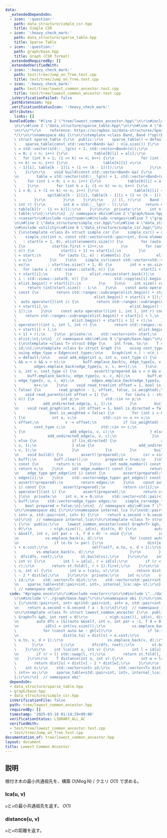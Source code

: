 ```yaml
---
data:
  _extendedDependsOn:
  - icon: ':question:'
    path: data_structure/simple_csr.hpp
    title: Simple CSR
  - icon: ':heavy_check_mark:'
    path: data_structure/sparse_table.hpp
    title: Sparse Table
  - icon: ':question:'
    path: graph/base.hpp
    title: Graph (CSR format)
  _extendedRequiredBy: []
  _extendedVerifiedWith:
  - icon: ':heavy_check_mark:'
    path: test/tree/Jump_on_Tree.test.cpp
    title: test/tree/Jump_on_Tree.test.cpp
  - icon: ':heavy_check_mark:'
    path: test/tree/lowest_common_ancestor.test.cpp
    title: test/tree/lowest_common_ancestor.test.cpp
  _isVerificationFailed: false
  _pathExtension: hpp
  _verificationStatusIcon: ':heavy_check_mark:'
  attributes:
    links: []
  bundledCode: "#line 2 \"tree/lowest_common_ancestor.hpp\"\n\r\n#include <vector>\r\
    \n\r\n#line 2 \"data_structure/sparse_table.hpp\"\n\r\n#line 4 \"data_structure/sparse_table.hpp\"\
    \n\r\n/*\r\n    reference: https://scrapbox.io/data-structures/Sparse_Table\r\n\
    */\r\n\r\nnamespace ebi {\r\n\r\ntemplate <class Band, Band (*op)(Band, Band)>\
    \ struct sparse_table {\r\n  public:\r\n    sparse_table() = default;\r\n\r\n\
    \    sparse_table(const std::vector<Band> &a) : n(a.size()) {\r\n        table\
    \ = std::vector(std::__lg(n) + 1, std::vector<Band>(n));\r\n        for (int i\
    \ = 0; i < n; i++) {\r\n            table[0][i] = a[i];\r\n        }\r\n     \
    \   for (int k = 1; (1 << k) <= n; k++) {\r\n            for (int i = 0; i + (1\
    \ << k) <= n; i++) {\r\n                table[k][i] =\r\n                    op(table[k\
    \ - 1][i], table[k - 1][i + (1 << (k - 1))]);\r\n            }\r\n        }\r\n\
    \    }\r\n\r\n    void build(const std::vector<Band> &a) {\r\n        n = (int)a.size();\r\
    \n        table = std::vector(std::__lg(n) + 1, std::vector<Band>(n));\r\n   \
    \     for (int i = 0; i < n; i++) {\r\n            table[0][i] = a[i];\r\n   \
    \     }\r\n        for (int k = 1; (1 << k) <= n; k++) {\r\n            for (int\
    \ i = 0; i + (1 << k) <= n; i++) {\r\n                table[k][i] =\r\n      \
    \              op(table[k - 1][i], table[k - 1][i + (1 << (k - 1))]);\r\n    \
    \        }\r\n        }\r\n    }\r\n\r\n    // [l, r)\r\n    Band fold(int l,\
    \ int r) {\r\n        int k = std::__lg(r - l);\r\n        return op(table[k][l],\
    \ table[k][r - (1 << k)]);\r\n    }\r\n\r\n  private:\r\n    int n;\r\n    std::vector<std::vector<Band>>\
    \ table;\r\n};\r\n\r\n}  // namespace ebi\n#line 2 \"graph/base.hpp\"\n\n#include\
    \ <cassert>\n#include <iostream>\n#include <ranges>\n#line 7 \"graph/base.hpp\"\
    \n\n#line 2 \"data_structure/simple_csr.hpp\"\n\n#line 4 \"data_structure/simple_csr.hpp\"\
    \n#include <utility>\n#line 6 \"data_structure/simple_csr.hpp\"\n\nnamespace ebi\
    \ {\n\ntemplate <class E> struct simple_csr {\n    simple_csr() = default;\n\n\
    \    simple_csr(int n, const std::vector<std::pair<int, E>>& elements)\n     \
    \   : start(n + 1, 0), elist(elements.size()) {\n        for (auto e : elements)\
    \ {\n            start[e.first + 1]++;\n        }\n        for (auto i : std::views::iota(0,\
    \ n)) {\n            start[i + 1] += start[i];\n        }\n        auto counter\
    \ = start;\n        for (auto [i, e] : elements) {\n            elist[counter[i]++]\
    \ = e;\n        }\n    }\n\n    simple_csr(const std::vector<std::vector<E>>&\
    \ es)\n        : start(es.size() + 1, 0) {\n        int n = es.size();\n     \
    \   for (auto i : std::views::iota(0, n)) {\n            start[i + 1] = (int)es[i].size()\
    \ + start[i];\n        }\n        elist.resize(start.back());\n        for (auto\
    \ i : std::views::iota(0, n)) {\n            std::copy(es[i].begin(), es[i].end(),\
    \ elist.begin() + start[i]);\n        }\n    }\n\n    int size() const {\n   \
    \     return (int)start.size() - 1;\n    }\n\n    const auto operator[](int i)\
    \ const {\n        return std::ranges::subrange(elist.begin() + start[i],\n  \
    \                                   elist.begin() + start[i + 1]);\n    }\n  \
    \  auto operator[](int i) {\n        return std::ranges::subrange(elist.begin()\
    \ + start[i],\n                                     elist.begin() + start[i +\
    \ 1]);\n    }\n\n    const auto operator()(int i, int l, int r) const {\n    \
    \    return std::ranges::subrange(elist.begin() + start[i] + l,\n            \
    \                         elist.begin() + start[i + 1] + r);\n    }\n    auto\
    \ operator()(int i, int l, int r) {\n        return std::ranges::subrange(elist.begin()\
    \ + start[i] + l,\n                                     elist.begin() + start[i\
    \ + 1] + r);\n    }\n\n  private:\n    std::vector<int> start;\n    std::vector<E>\
    \ elist;\n};\n\n}  // namespace ebi\n#line 9 \"graph/base.hpp\"\n\nnamespace ebi\
    \ {\n\ntemplate <class T> struct Edge {\n    int from, to;\n    T cost;\n    int\
    \ id;\n};\n\ntemplate <class E> struct Graph {\n    using cost_type = E;\n   \
    \ using edge_type = Edge<cost_type>;\n\n    Graph(int n_) : n(n_) {}\n\n    Graph()\
    \ = default;\n\n    void add_edge(int u, int v, cost_type c) {\n        assert(!prepared\
    \ && u < n && v < n);\n        buff.emplace_back(u, edge_type{u, v, c, m});\n\
    \        edges.emplace_back(edge_type{u, v, c, m++});\n    }\n\n    void add_undirected_edge(int\
    \ u, int v, cost_type c) {\n        assert(!prepared && u < n && v < n);\n   \
    \     buff.emplace_back(u, edge_type{u, v, c, m});\n        buff.emplace_back(v,\
    \ edge_type{v, u, c, m});\n        edges.emplace_back(edge_type{u, v, c, m});\n\
    \        m++;\n    }\n\n    void read_tree(int offset = 1, bool is_weighted =\
    \ false) {\n        read_graph(n - 1, offset, false, is_weighted);\n    }\n\n\
    \    void read_parents(int offset = 1) {\n        for (auto i : std::views::iota(1,\
    \ n)) {\n            int p;\n            std::cin >> p;\n            p -= offset;\n\
    \            add_undirected_edge(p, i, 1);\n        }\n        build();\n    }\n\
    \n    void read_graph(int e, int offset = 1, bool is_directed = false,\n     \
    \               bool is_weighted = false) {\n        for (int i = 0; i < e; i++)\
    \ {\n            int u, v;\n            std::cin >> u >> v;\n            u -=\
    \ offset;\n            v -= offset;\n            if (is_weighted) {\n        \
    \        cost_type c;\n                std::cin >> c;\n                if (is_directed)\
    \ {\n                    add_edge(u, v, c);\n                } else {\n      \
    \              add_undirected_edge(u, v, c);\n                }\n            }\
    \ else {\n                if (is_directed) {\n                    add_edge(u,\
    \ v, 1);\n                } else {\n                    add_undirected_edge(u,\
    \ v, 1);\n                }\n            }\n        }\n        build();\n    }\n\
    \n    void build() {\n        assert(!prepared);\n        csr = simple_csr<edge_type>(n,\
    \ buff);\n        buff.clear();\n        prepared = true;\n    }\n\n    int size()\
    \ const {\n        return n;\n    }\n\n    int node_number() const {\n       \
    \ return n;\n    }\n\n    int edge_number() const {\n        return m;\n    }\n\
    \n    edge_type get_edge(int i) const {\n        assert(prepared);\n        return\
    \ edges[i];\n    }\n\n    std::vector<edge_type> get_edges() const {\n       \
    \ assert(!prepared);\n        return edges;\n    }\n\n    const auto operator[](int\
    \ i) const {\n        assert(prepared);\n        return csr[i];\n    }\n    auto\
    \ operator[](int i) {\n        assert(prepared);\n        return csr[i];\n   \
    \ }\n\n  private:\n    int n, m = 0;\n\n    std::vector<std::pair<int, edge_type>>\
    \ buff;\n\n    std::vector<edge_type> edges;\n    simple_csr<edge_type> csr;\n\
    \    bool prepared = false;\n};\n\n}  // namespace ebi\n#line 7 \"tree/lowest_common_ancestor.hpp\"\
    \n\r\nnamespace ebi {\r\n\r\nnamespace internal_lca {\r\nstd::pair<int, int> op(std::pair<int,\
    \ int> a, std::pair<int, int> b) {\r\n    return a.second < b.second ? a : b;\r\
    \n}\r\n}  // namespace internal_lca\r\n\r\ntemplate <class T> struct lowest_common_ancestor\
    \ {\r\n  public:\r\n    lowest_common_ancestor(const Graph<T> &gh, int root =\
    \ 0)\r\n        : n(gh.size()), id(n), dist(n, 0) {\r\n        auto dfs = [&](auto\
    \ &&self, int v, int par = -1, T d = 0) -> void {\r\n            id[v] = int(vs.size());\r\
    \n            vs.emplace_back(v, d);\r\n            for (const auto &e : gh[v])\r\
    \n                if (e.to != par) {\r\n                    dist[e.to] = dist[v]\
    \ + e.cost;\r\n                    self(self, e.to, v, d + 1);\r\n           \
    \         vs.emplace_back(v, d);\r\n                }\r\n        };\r\n      \
    \  dfs(dfs, root);\r\n        st.build(vs);\r\n    }\r\n\r\n    int lca(int u,\
    \ int v) {\r\n        int l = id[u], r = id[v];\r\n        if (r < l) std::swap(l,\
    \ r);\r\n        return st.fold(l, r + 1).first;\r\n    }\r\n\r\n    T distance(int\
    \ u, int v) {\r\n        int w = lca(u, v);\r\n        return dist[u] + dist[v]\
    \ - 2 * dist[w];\r\n    }\r\n\r\n  private:\r\n    int n;\r\n    std::vector<int>\
    \ id;\r\n    std::vector<T> dist;\r\n    std::vector<std::pair<int, int>> vs;\r\
    \n    sparse_table<std::pair<int, int>, internal_lca::op> st;\r\n};\r\n\r\n} \
    \ // namespace ebi\n"
  code: "#pragma once\r\n\r\n#include <vector>\r\n\r\n#include \"../data_structure/sparse_table.hpp\"\
    \r\n#include \"../graph/base.hpp\"\r\n\r\nnamespace ebi {\r\n\r\nnamespace internal_lca\
    \ {\r\nstd::pair<int, int> op(std::pair<int, int> a, std::pair<int, int> b) {\r\
    \n    return a.second < b.second ? a : b;\r\n}\r\n}  // namespace internal_lca\r\
    \n\r\ntemplate <class T> struct lowest_common_ancestor {\r\n  public:\r\n    lowest_common_ancestor(const\
    \ Graph<T> &gh, int root = 0)\r\n        : n(gh.size()), id(n), dist(n, 0) {\r\
    \n        auto dfs = [&](auto &&self, int v, int par = -1, T d = 0) -> void {\r\
    \n            id[v] = int(vs.size());\r\n            vs.emplace_back(v, d);\r\n\
    \            for (const auto &e : gh[v])\r\n                if (e.to != par) {\r\
    \n                    dist[e.to] = dist[v] + e.cost;\r\n                    self(self,\
    \ e.to, v, d + 1);\r\n                    vs.emplace_back(v, d);\r\n         \
    \       }\r\n        };\r\n        dfs(dfs, root);\r\n        st.build(vs);\r\n\
    \    }\r\n\r\n    int lca(int u, int v) {\r\n        int l = id[u], r = id[v];\r\
    \n        if (r < l) std::swap(l, r);\r\n        return st.fold(l, r + 1).first;\r\
    \n    }\r\n\r\n    T distance(int u, int v) {\r\n        int w = lca(u, v);\r\n\
    \        return dist[u] + dist[v] - 2 * dist[w];\r\n    }\r\n\r\n  private:\r\n\
    \    int n;\r\n    std::vector<int> id;\r\n    std::vector<T> dist;\r\n    std::vector<std::pair<int,\
    \ int>> vs;\r\n    sparse_table<std::pair<int, int>, internal_lca::op> st;\r\n\
    };\r\n\r\n}  // namespace ebi"
  dependsOn:
  - data_structure/sparse_table.hpp
  - graph/base.hpp
  - data_structure/simple_csr.hpp
  isVerificationFile: false
  path: tree/lowest_common_ancestor.hpp
  requiredBy: []
  timestamp: '2025-03-18 01:14:29+09:00'
  verificationStatus: LIBRARY_ALL_AC
  verifiedWith:
  - test/tree/lowest_common_ancestor.test.cpp
  - test/tree/Jump_on_Tree.test.cpp
documentation_of: tree/lowest_common_ancestor.hpp
layout: document
title: Lowest Common Ancestor
---
```


## 説明

根付き木の最小共通祖先を、構築 $O(N\log N)$ / クエリ $O(1)$ で求める。

### lca(u, v)

`u`と`v`の最小共通祖先を返す。 $O(1)$

### distance(u, v)

`u`と`v`の距離を返す。